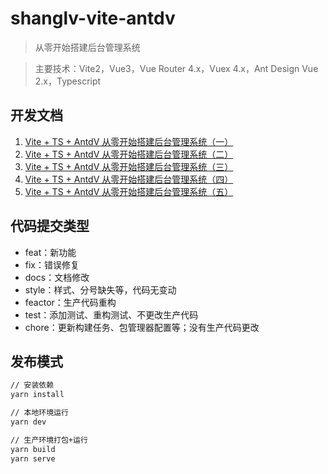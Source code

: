 # shanglv-vite-antdv

> 从零开始搭建后台管理系统

> 主要技术：Vite2，Vue3，Vue Router 4.x，Vuex 4.x，Ant Design Vue 2.x，Typescript

## 开发文档

1. [Vite + TS + AntdV 从零开始搭建后台管理系统（一）](https://github.com/zptime/shanglv-vite-antdv/blob/main/readme/FIRST.md)
2. [Vite + TS + AntdV 从零开始搭建后台管理系统（二）](https://github.com/zptime/shanglv-vite-antdv/blob/main/readme/SECOND.md)
3. [Vite + TS + AntdV 从零开始搭建后台管理系统（三）](https://github.com/zptime/shanglv-vite-antdv/blob/main/readme/THIRD.md)
4. [Vite + TS + AntdV 从零开始搭建后台管理系统（四）](https://github.com/zptime/shanglv-vite-antdv/blob/main/readme/FOURTH.md)
5. [Vite + TS + AntdV 从零开始搭建后台管理系统（五）](https://github.com/zptime/shanglv-vite-antdv/blob/main/readme/FIFTH.md)

## 代码提交类型

- feat：新功能
- fix：错误修复
- docs：文档修改
- style：样式、分号缺失等，代码无变动
- feactor：生产代码重构
- test：添加测试、重构测试、不更改生产代码
- chore：更新构建任务、包管理器配置等；没有生产代码更改

## 发布模式

```bash
// 安装依赖
yarn install

// 本地环境运行
yarn dev

// 生产环境打包+运行
yarn build
yarn serve
```
